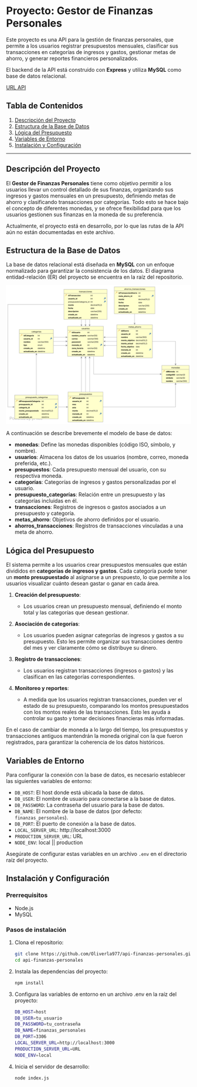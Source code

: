 # Proyecto: Gestor de Finanzas Personales

Este proyecto es una API para la gestión de finanzas personales, que permite a los usuarios registrar presupuestos mensuales, clasificar sus transacciones en categorías de ingresos y gastos, gestionar metas de ahorro, y generar reportes financieros personalizados.

El backend de la API está construido con **Express** y utiliza **MySQL** como base de datos relacional.

[URL API](https://api-finanzas-personales.onrender.com/)

## Tabla de Contenidos
1. [Descripción del Proyecto](#descripción-del-proyecto)
2. [Estructura de la Base de Datos](#estructura-de-la-base-de-datos)
3. [Lógica del Presupuesto](#lógica-del-presupuesto)
4. [Variables de Entorno](#variables-de-entorno)
5. [Instalación y Configuración](#instalación-y-configuración)

---

## Descripción del Proyecto

El **Gestor de Finanzas Personales** tiene como objetivo permitir a los usuarios llevar un control detallado de sus finanzas, organizando sus ingresos y gastos mensuales en un presupuesto, definiendo metas de ahorro y clasificando transacciones por categorías. Todo esto se hace bajo el concepto de diferentes monedas, y se ofrece flexibilidad para que los usuarios gestionen sus finanzas en la moneda de su preferencia.

Actualmente, el proyecto está en desarrollo, por lo que las rutas de la API aún no están documentadas en este archivo.

## Estructura de la Base de Datos

La base de datos relacional está diseñada en **MySQL** con un enfoque normalizado para garantizar la consistencia de los datos. El diagrama entidad-relación (ER) del proyecto se encuentra en la raíz del repositorio.

![ER](https://raw.githubusercontent.com/Oliverla977/api-finanzas-personales/c19e3e17b7d0c431d241fc09b0d0dc47024fb8d1/ER.svg "ER")

A continuación se describe brevemente el modelo de base de datos:

- **monedas**: Define las monedas disponibles (código ISO, símbolo, y nombre).
- **usuarios**: Almacena los datos de los usuarios (nombre, correo, moneda preferida, etc.).
- **presupuestos**: Cada presupuesto mensual del usuario, con su respectiva moneda.
- **categorías**: Categorías de ingresos y gastos personalizadas por el usuario.
- **presupuesto_categorías**: Relación entre un presupuesto y las categorías incluidas en él.
- **transacciones**: Registros de ingresos o gastos asociados a un presupuesto y categoría.
- **metas_ahorro**: Objetivos de ahorro definidos por el usuario.
- **ahorros_transacciones**: Registros de transacciones vinculadas a una meta de ahorro.

## Lógica del Presupuesto

El sistema permite a los usuarios crear presupuestos mensuales que están divididos en **categorías de ingresos y gastos**. Cada categoría puede tener un **monto presupuestado** al asignarse a un prespuesto, lo que permite a los usuarios visualizar cuánto desean gastar o ganar en cada área.

1. **Creación del presupuesto**:
   - Los usuarios crean un presupuesto mensual, definiendo el monto total y las categorías que desean gestionar.
   
2. **Asociación de categorías**:
   - Los usuarios pueden asignar categorías de ingresos y gastos a su presupuesto. Esto les permite organizar sus transacciones dentro del mes y ver claramente cómo se distribuye su dinero.

3. **Registro de transacciones**:
   - Los usuarios registran transacciones (ingresos o gastos) y las clasifican en las categorías correspondientes.
   
4. **Monitoreo y reportes**:
   - A medida que los usuarios registran transacciones, pueden ver el estado de su presupuesto, comparando los montos presupuestados con los montos reales de las transacciones. Esto les ayuda a controlar su gasto y tomar decisiones financieras más informadas.

En el caso de cambiar de moneda a lo largo del tiempo, los presupuestos y transacciones antiguos mantendrán la moneda original con la que fueron registrados, para garantizar la coherencia de los datos históricos.

## Variables de Entorno

Para configurar la conexión con la base de datos, es necesario establecer las siguientes variables de entorno:

- `DB_HOST`: El host donde está ubicada la base de datos.
- `DB_USER`: El nombre de usuario para conectarse a la base de datos.
- `DB_PASSWORD`: La contraseña del usuario para la base de datos.
- `DB_NAME`: El nombre de la base de datos (por defecto: `finanzas_personales`).
- `DB_PORT`: El puerto de conexión a la base de datos.
- `LOCAL_SERVER_URL`: http://localhost:3000
- `PRODUCTION_SERVER_URL`: URL
- `NODE_ENV`: local || production

Asegúrate de configurar estas variables en un archivo `.env` en el directorio raíz del proyecto.

## Instalación y Configuración

### Prerrequisitos

- Node.js
- MySQL

### Pasos de instalación

1. Clona el repositorio:
   ```bash
   git clone https://github.com/Oliverla977/api-finanzas-personales.git
   cd api-finanzas-personales
   
2. Instala las dependencias del proyecto:
    ```bash
    npm install
    
3. Configura las variables de entorno en un archivo .env en la raíz del proyecto:
    ```bash
    DB_HOST=host
    DB_USER=tu_usuario
    DB_PASSWORD=tu_contraseña
    DB_NAME=finanzas_personales
    DB_PORT=3306
    LOCAL_SERVER_URL=http://localhost:3000
    PRODUCTION_SERVER_URL=URL
    NODE_ENV=local

4. Inicia el servidor de desarrollo:
    ```bash
    node index.js
